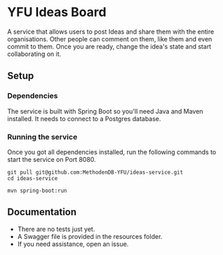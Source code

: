 # YFU Ideas Board

A service that allows users to post Ideas and share them with the entire organisations. Other people can comment on them, like them and even commit to them. Once you are ready, change the idea's state and start collaborating on it. 

## Setup 

### Dependencies
The service is built with Spring Boot so you'll need Java and Maven installed. It needs to connect to a Postgres database.

### Running the service

Once you got all dependencies installed, run the following commands to start the service on Port 8080.
```
git pull git@github.com:MethodenDB-YFU/ideas-service.git
cd ideas-service

mvn spring-boot:run
```

## Documentation
* There are no tests just yet. 
* A Swagger file is provided in the resources folder. 
* If you need assistance, open an issue. 